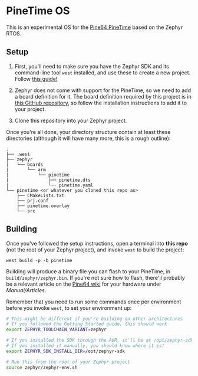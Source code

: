 # PineTime OS

This is an experimental OS for the [Pine64 PineTime](https://wiki.pine64.org/index.php/PineTime)
based on the Zephyr RTOS.

## Setup
1. First, you'll need to make sure you have the Zephyr SDK and its command-line
   tool `west` installed, and use these to create a new project.
   Follow [this guide!](https://docs.zephyrproject.org/latest/getting_started/index.html)

2. Zephyr does not come with support for the PineTime, so we need to add a board
   definition for it. The board definition required by this project is
   in [this GitHub repository](https://github.com/najnesnaj/pinetime-zephyr), so
   follow the installation instructions to add it to your project.

3. Clone this repository into your Zephyr project.

Once you're all done, your directory structure contain at least these
directories (although it will have many more, this is a rough outline):

```
.
├── .west
├── zephyr
|   └── boards
|       └── arm
|           └── pinetime
|               ├── pinetime.dts
|               └── pinetime.yaml
└── pinetime <or whatever you cloned this repo as>
    ├── CMakeLists.txt
    ├── prj.conf
    ├── pinetime.overlay
    └── src
```

## Building
Once you've followed the setup instructions, open a terminal into **this repo**
(not the root of your Zephyr project), and invoke `west` to build the project:

```
west build -p -b pinetime
```

Building will produce a binary file you can flash to your PineTime, in
`build/zephyr/zephyr.bin`. If you're not sure how to flash, there'll probably
be a relevant article on the [Pine64 wiki](https://wiki.pine64.org/index.php/PineTime)
for your hardware under _Manual/Articles_.

Remember that you need to run some commands once per environment before you
invoke `west`, to set your environment up:

```bash
# This might be different if you're building on other architectures
# If you followed the Getting Started guide, this should work
export ZEPHYR_TOOLCHAIN_VARIANT=zephyr

# If you installed the SDK through the AUR, it'll be at /opt/zephyr-sdk
# If you installed it manually, you should know where it is!
export ZEPHYR_SDK_INSTALL_DIR=/opt/zephyr-sdk

# Run this from the root of your Zephyr project
source zephyr/zephyr-env.sh
```